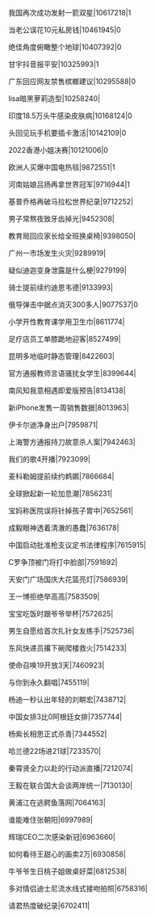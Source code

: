 我国再次成功发射一箭双星|10617218|1

当老公误花10元私房钱|10461945|0

绝佳角度俯瞰整个地球|10407392|0

甘宇抖音报平安|10325993|1

广东回应网友禁售槟榔建议|10295588|0

lisa暗黑萝莉造型|10258240|

印度18.5万头牛感染皮肤病|10168124|0

头回见玩手机要插卡激活|10142109|0

2022香港小姐决赛|10121006|0

欧洲人买爆中国电热毯|9872551|1

河南姑娘吕扬再拿世界冠军|9716944|1

基普乔格再破马拉松世界纪录|9712252|

男子常熬夜致牙齿掉光|9452308|

教育局回应家长给全班换桌椅|9398050|

广州一市场发生火灾|9289919|

疑似迪迦变身泄露是什么梗|9279199|

骑士提前续约迪恩韦德|9133993|

俄导弹击中据点消灭300多人|9077537|0

小学开性教育课学用卫生巾|8611774|

足疗店员工单膝跪地迎客|8527499|

昆明多地临时静态管理|8422603|

官方通报教师言语骚扰女学生|8399644|

南风知我意相遇即爱版预告|8134138|

新iPhone发售一周销售数据|8013963|

伊卡尔迪净身出户|7959871|

上海警方通报持刀故意杀人案|7942463|

我们的歌4开播|7923099|

麦科勒姆提前续约鹈鹕|7866684|

全球掀起新一轮加息潮|7856231|

宝妈称医院误将针掉孩子胃中|7652561|

成毅眼神透着清澈的愚蠢|7636178|

中国启动批准枪支议定书法律程序|7615915|

C罗争顶被门将打中脸部|7591692|

天安门广场国庆大花篮亮灯|7586939|

王一博拒绝举高高|7583509|

宝宝吃饭时跟爷爷举杯|7572625|

男生自愿给首次扎针女友练手|7525736|

东风快递员撂下碗爬楼救火|7514233|

使命召唤19开放3天|7460923|

与你到永久翻唱|7455119|

杨迪一秒认出年轻的刘畊宏|7438712|

中国女排3比0阿根廷女排|7357744|

杨紫长相思正式杀青|7344552|

哈兰德22场进21球|7233570|

秦霄贤全力以赴的行动派直播|7212074|

王毅在联合国大会谈两岸统一|7130130|

黄浦江在逃鳄鱼落网|7064163|

谁能难住张朝阳|6997989|

辉瑞CEO二次感染新冠|6963660|

如何看待王甜心的画卖2万|6930858|

牛爷爷生日桃子姐做桌好菜|6812538|

多对情侣迪士尼流水线式接吻拍照|6758316|

请君热度破纪录|6702411|

